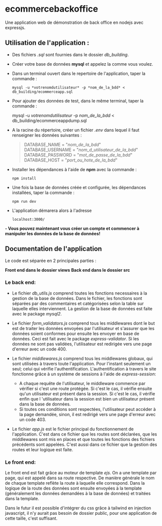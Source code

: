 # ecommercebackoffice

Une application web de démonstration de back office en nodejs avec expressjs.

## Utilisation de l'application :

- Des fichiers *.sql* sont fournies dans le dossier *db_building*.
- Créer votre base de données **mysql** et appelez la comme vous voulez.
- Dans un terminal ouvert dans le repertoire de l'application, taper la commande :

    `mysql -u *votrenomdutilisateur* -p *nom_de_la_bdd* < db_building/ecommerceapp.sql`

- Pour ajouter des données de test, dans le même terminal, taper la commande :

    mysql -u *votrenomdutilisateur* -p *nom_de_la_bdd* < db_building/ecommerceappdump.sql

- A la racine du répertoire, créer un fichier *.env* dans lequel il faut renseigner les données suivantes :

    > DATABASE_NAME = "*nom_de_la_bdd*"\
      DATABASE_USERNAME = "*nom_d_utilisateur_de_la_bdd*"\
      DATABASE_PASSWORD = "*mot_de_passe_de_la_bdd*"\
      DATABASE_HOST = "*port_ou_hote_de_la_bdd*"

- Installer les dépendances à l'aide de **npm** avec la commande :

    `npm install`

- Une fois la base de données créée et configurée, les dépendances installées, taper la commande :

    `npm run dev`

- L'application démarera alors à l'adresse 

    `localhost:3000/`

**- Vous pouvez maintenant vous créer un compte et commencer à manipuler les données de la base de données!** 

## Documentation de l'application

Le code est séparée en 2 principales parties :

**Front end dans le dossier views**
**Back end dans le dossier src**

### Le back end:
- Le fichier *db_utils.js* comprend toutes les fonctions necessaires à la gestion de la base de données. Dans le fichier, les fonctions sont séparées par des commentaires et catégorisées selon la table sur laquelle elles interviennent. La gestion de la base de données est faite avec le package *mysql2*.

- Le fichier *form_validators.js* comprend tous les middlewares dont le but est de traiter les données envoyées par l'utilisateur et s'assurer que les données soient conformes pour ensuite les envoyer en base de données. Ceci est fait avec le package *express-validator*. Si les données ne sont pas validées, l'utilisateur est redirigée vers une page d'erreur avec un code 400.

- Le fichier *middlewares.js* comprend tous les middlewares globaux, qui sont utilisées à travers toute l'application. Pour l'instant seulement un seul; celui qui vérifie l'authentification. L'authentification à travers le site fonctionne grâce à un système de sessions à l'aide de *express-session*:
    - A chaque requête de l'utilisateur, le middleware commence par vérifier si c'est une route protégée. Si c'est le cas, il vérifie ensuite qu'un utilisateur est présent dans la session. Si c'est le cas, il vérifie enfin que l 'utilisateur dans la session est bien un utilisateur présent dans la base de données.
    - Si toutes ces conditions sont respectées, l'utilisateur peut accéder à la page demandée, sinon, il est redirigé vers une page d'erreur avec un code 403.

- Le fichier *app.js* est le fichier principal du fonctionnement de l'application. C'est dans ce fichier que les routes sont déclarées, que les middlewares sont mis en places et que toutes les fonctions des fichiers précédents sont appelées. C'est aussi dans ce fichier que la gestion des routes et leur logique est faite.

### Le front end:
Le front end est fait grâce au moteur de template *ejs*. On a une template par page, qui est appelé dans sa route respective. De manière générale le nom de chaque template reflète la route à laquelle elle correspond. Dans la logique de la route des données sont ensuite envoyées à la template (généralement les données demandées à la base de données) et traitées dans la template.

Dans le futur il est possible d'intégrer du css grâce à tailwind en injection javascript, il n'y aurait pas besoin de dossier public, pour une application de cette taille, c'est suffisant.
